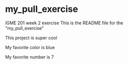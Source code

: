 # my_pull_exercise
IGME 201 week 2 exercise 
This is the README file for the "my_pull_exercise"

This project is super cool

My favorite color is blue

My favorite number is 7
